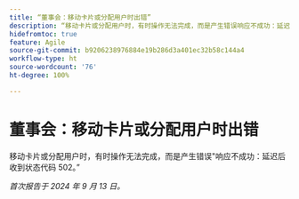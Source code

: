 ```yaml
---
title: “董事会：移动卡片或分配用户时出错”
description: “移动卡片或分配用户时，有时操作无法完成，而是产生错误响应不成功：延迟后收到状态代码 502。”
hidefromtoc: true
feature: Agile
source-git-commit: b9206238976884e19b286d3a401ec32b58c144a4
workflow-type: ht
source-wordcount: '76'
ht-degree: 100%

---
```



# 董事会：移动卡片或分配用户时出错

移动卡片或分配用户时，有时操作无法完成，而是产生错误&quot;响应不成功：延迟后收到状态代码 502。”

_首次报告于 2024 年 9 月 13 日。_
